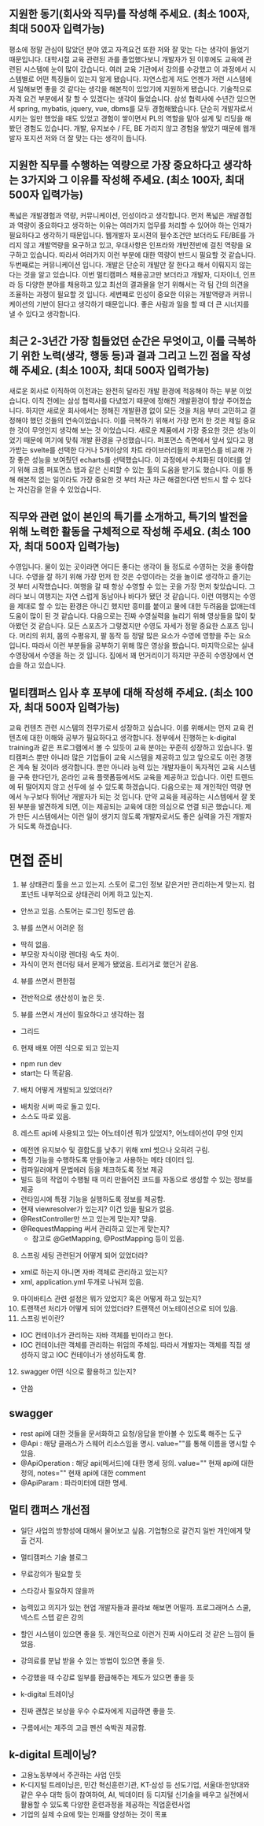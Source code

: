 ## 지원한 동기(회사와 직무)를 작성해 주세요. (최소 100자, 최대 500자 입력가능)
평소에 정말 관심이 많았던 분야 였고 자격요건 또한 저와 잘 맞는 다는 생각이 들었기 때문입니다.
대학시절 교육 관련된 과를 졸업했다보니 개발자가 된 이후에도 교육에 관련된 시스템에 눈이 많이 갔습니다.
여러 교육 기관에서 강의를 수강했고 이 과정에서 시스템별로 어떤 특징들이 있는지 알게 됐습니다.
자연스럽게 저도 언젠가 저런 시스템에서 일해보면 좋을 것 같다는 생각을 해본적이 있었기에 지원하게 됐습니다.
기술적으로 자격 요건 부분에서 잘 할 수 있겠다는 생각이 들었습니다.
삼성 협력사에 수년간 있으면서 spring, mybatis, jquery, vue, dbms를 모두 경험해봤습니다.
단순히 개발자로서 시키는 일만 했었을 때도 있었고 경험이 쌓이면서 PL의 역할을 맡아 설계 및 리딩을 해봤던 경험도 있습니다.
개발, 유지보수 / FE, BE 가리지 않고 경험을 쌓았기 때문에 웹개발자 포지션 저와 더 잘 맞는 다는 생각이 듭니다.

## 지원한 직무를 수행하는 역량으로 가장 중요하다고 생각하는 3가지와 그 이유를 작성해 주세요. (최소 100자, 최대 500자 입력가능)
폭넓은 개발경험과 역량, 커뮤니케이션, 인성이라고 생각합니다.
먼저 폭넓은 개발경험과 역량이 중요하다고 생각하는 이유는 여러가지 업무를 처리할 수 있어야 하는 인재가 필요하다고 생각하기 때문입니다.
웹개발자 포시젼의 필수조건만 보더라도 FE/BE를 가리지 않고 개발역량을 요구하고 있고, 우대사항은 인프라와 개반전반에 걸친 역량을 요구하고 있습니다.
따라서 여러가지 이런 부분에 대한 역량이 반드시 필요할 것 같습니다.
두번째로는 커뮤니케이션 입니다.
개발은 단순히 개발만 잘 한다고 해서 이뤄지지 않는다는 것을 알고 있습니다.
이번 멀티캠퍼스 채용공고만 보더라고 개발자, 디자이너, 인프라 등 다양한 분야를 채용하고 있고 최선의 결과물을 얻기 위해서는 각 팀 간의 의견을 조율하는 과정이 필요할 것 입니다.
세번쨰로 인성이 중요한 이유는 개발역량과 커뮤니케이션의 기반이 된다고 생각하기 때문입니다.
좋은 사람과 일을 할 때 더 큰 시너지를 낼 수 있다고 생각합니다.

## 최근 2-3년간 가장 힘들었던 순간은 무엇이고, 이를 극복하기 위한 노력(생각, 행동 등)과 결과 그리고 느낀 점을 작성해 주세요. (최소 100자, 최대 500자 입력가능)
새로운 회사로 이직하여 이전과는 완전히 달라진 개발 환경에 적응해야 하는 부분 이었습니다.
이직 전에는 삼성 협력사를 다녔었기 때문에 정해진 개발환경이 항상 주어졌습니다.
하지만 새로운 회사에서는 정해진 개발환경 없이 모든 것을 처음 부터 고민하고 결정해야 했던 것들의 연속이었습니다.
이를 극복하기 위해서 가장 먼저 한 것은 제일 중요한 것이 무엇인지 생각해 보는 것 이었습니다.
새로운 제품에서 가장 중요한 것은 성능이었기 때문에 여기에 맞춰 개발 환경을 구성했습니다.
퍼포먼스 측면에서 앞서 있다고 평가받는 svelte를 선택한 다거나 5개이상의 차트 라이브러리들의 퍼포먼스를 비교해 가장 좋은 성능을 보여줬던 echarts를 선택했습니다.
이 과정에서 수치화된 데이터를 얻기 위해 크롬 퍼포먼스 탭과 같은 신뢰할 수 있는 툴의 도움을 받기도 했습니다.
이를 통해 해본적 없는 일이라도 가장 중요한 것 부터 차근 차근 해결한다면 반드시 할 수 있다는 자신감을 얻을 수 있었습니다.

## 직무와 관련 없이 본인의 특기를 소개하고, 특기의 발전을 위해 노력한 활동을 구체적으로 작성해 주세요. (최소 100자, 최대 500자 입력가능)
수영입니다.
물이 있는 곳이라면 어디든 좋다는 생각이 들 정도로 수영하는 것을 좋아합니다.
수영을 잘 하기 위해 가장 먼저 한 것은 수영이라는 것을 놀이로 생각하고 즐기는 것 부터 시작했습니다.
여행을 갈 때 항상 수영할 수 있는 곳을 가장 먼저 찾았습니다.
그러다 보니 여행지는 자연 스럽게 동남아나 바다가 됐던 것 같습니다.
이런 여행지는 수영을 제대로 할 수 있는 환경은 아니긴 했지만 흥미를 붙이고 물에 대한 두려움을 없애는데 도움이 많이 된 것 같습니다.
다음으로는 진짜 수영실력을 늘리기 위해 영상들을 많이 찾아봤던 것 같습니다.
모든 스포츠가 그렇겠지만 수영도 자세가 정말 중요한 스포츠 입니다.
머리의 위치, 몸의 수평유지, 팔 동작 등 정말 많은 요소가 수영에 영향을 주는 요소 입니다.
따라서 이런 부분들을 공부하기 위해 많은 영상을 봤습니다.
마지막으로는 실내 수영장에서 수영을 하는 것 입니다.
집에서 꽤 먼거리이기 하지만 꾸준히 수영장에서 연습을 하고 있습니다.

## 멀티캠퍼스 입사 후 포부에 대해 작성해 주세요. (최소 100자, 최대 500자 입력가능)
교육 컨텐츠 관련 시스템의 전무가로서 성장하고 싶습니다.
이를 위해서는 먼저 교육 컨텐츠에 대한 이해와 공부가 필요하다고 생각합니다.
정부에서 진행하는 k-digital training과 같은 프로그램에서 볼 수 있듯이 교육 분야는 꾸준히 성장하고 있습니다.
멀티캠퍼스 뿐만 아니라 많은 기업들이 교육 시스템을 제공하고 있고 앞으로도 이런 경쟁은 계속 될 것이라 생각합니다.
뿐만 아니라 능력 있는 개발자들이 독자적인 교육 시스템을 구축 한다던가, 온라인 교육 플랫폼등에서도 교육을 제공하고 있습니다.
이런 트렌드에 뒤 떨어지지 않고 선두에 설 수 있도록 하겠습니다.
다음으로는 제 개인적인 역량 면에서 누구보다 뛰어난 개발자가 되는 것 입니다.
만약 교육을 제공하는 시스템에서 잘 못된 부분을 발견하게 되면, 이는 제공되는 교육에 대한 의심으로 연결 되곤 했습니다.
제가 만든 시스템에서는 이런 일이 생기지 않도록 개발자로서도 좋은 실력을 가진 개발자가 되도록 하겠습니다.



# 면접 준비
1. 뷰 상태관리 툴을 쓰고 있는지. 스토어 로그인 정보 같은거만 관리하는게 맞는지. 컴포넌트 내부적으로 상태관리 어케 하고 있는지.
  - 안쓰고 있음. 스토어는 로그인 정도만 씀.
3. 뷰를 쓰면서 어려운 점
  - 딱히 없음.
  - 부모랑 자식이랑 렌더링 속도 차이.
  - 자식이 먼저 렌더링 돼서 문제가 됐었음. 트리거로 했던거 같음.
4. 뷰를 쓰면서 편한점
  - 전반적으로 생산성이 높은 듯.
5. 뷰를 쓰면서 개선이 필요하다고 생각하는 점
  - 그리드 
6. 현재 배포 어떤 식으로 되고 있는지
  - npm run dev
  - start는 다 똑같음.
7. 배치 어떻게 개발되고 있었더라?
  - 배치랑 서버 따로 돌고 있다.
  - 소스도 따로 있음.
8. 레스트 api에 사용되고 있는 어노테이션 뭐가 있었지?, 어노테이션이 무엇 인지
 - 예전엔 유지보수 및 결합도를 낮추기 위해 xml 썻으나 오히려 구림.
 - 특정 기능을 수행하도록 만들어놓고 사용하는 메타 데이터 임.
 - 컴파일러에게 문법에러 등을 체크하도록 정보 제공
 - 빌드 등의 작업이 수행될 때 미리 만들어진 코드를 자동으로 생성할 수 있는 정보를 제공
 - 런타임시에 특정 기능을 실행하도록 정보를 제공함.
 - 현재 viewresolver가 있는지? 이건 있을 필요가 없음.
 - @RestController만 쓰고 있는게 맞는지? 맞음.
 - @RequestMapping 써서 관리하고 있는게 맞는지?
   - 참고로 @GetMapping, @PostMapping 등이 있음.
8. 스프링 세팅 관련된거 어떻게 되어 있었더라?
 - xml로 하는지 아니면 자바 객체로 관리하고 있는지?
 - xml, application.yml 두개로 나눠져 있음.
9. 마이바티스 관련 설정은 뭐가 있었지? 혹은 어떻게 하고 있는지?
10. 트랜잭션 처리가 어떻게 되어 있었더라? 트랜잭션 어노테이션으로 되어 있음.
11. 스프링 빈이란?
   - IOC 컨테이너가 관리하는 자바 객체를 빈이라고 한다.
   - IOC 컨테이너란 객체를 관리하는 위임의 주체임. 따라서 개발자는 객체를 직접 생성하지 않고 IOC 컨테이너가 생성하도록 함.
12.  swagger 어떤 식으로 활용하고 있는지?
   - 안씀
  
## swagger
- rest api에 대한 것들을 문서화하고 요청/응답을 받아볼 수 있도록 해주는 도구
- @Api : 해당 클래스가 스웨어 리소스임을 명시. value=""를 통해 이름을 명시할 수 있음.
- @ApiOperation : 해당 api(메서드)에 대한 명세 정의. value="" 현재 api에 대한 정의, notes="" 현재 api에 대한 comment
- @ApiParam : 파라미터에 대한 명세. 

## 멀티 캠퍼스 개선점
- 일단 사업의 방향성에 대해서 물어보고 싶음. 기업형으로 갈건지 일반 개인에게 맞출 건지.
- 멀티캠퍼스 기술 블로그
  
- 무료강의가 필요할 듯
- 스타강사 필요하지 않을까
- 능력있고 의지가 있는 현업 개발자들과 콜라보 해보면 어떨까. 프로그래머스 스쿨, 넥스트 스텝 같은 강의
- 할인 시스템이 있으면 좋을 듯. 개인적으로 이런거 진짜 사야도리 것 같은 느낌이 들었음.

- 강의료를 분납 받을 수 있는 방법이 있으면 좋을 듯.
- 수강했을 때 수강료 일부를 환급해주는 제도가 있으면 좋을 듯

- k-digital 트레이닝
- 진짜 괜찮은 보상을 우수 수료자에게 지급하면 좋을 듯.
- 구름에서는 제주의 고급 펜션 숙박권 제공함.

## k-digital 트레이닝?
- 고용노동부에서 주관하는 사업 인듯
- K-디지털 트레이닝은, 민간 혁신훈련기관, KT·삼성 등 선도기업, 서울대·한양대와 같은 우수 대학 등이 참여하여,
AI, 빅데이터 등 디지털 신기술을 배우고 실전에서 활용할 수 있도록 다양한 훈련과정을 제공하는 직업훈련사업
- 기업의 실제 수요에 맞는 인재를 양성하는 것이 목표



